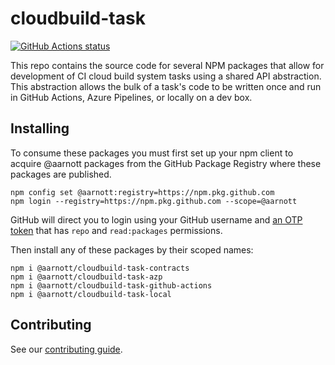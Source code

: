 # cloudbuild-task

[![GitHub Actions status](https://github.com/aarnott/cloudbuild-task/workflows/CI/badge.svg)](https://github.com/AArnott/cloudbuild-task/actions)

This repo contains the source code for several NPM packages
that allow for development of CI cloud build system tasks
using a shared API abstraction.
This abstraction allows the bulk of a task's code to be written once
and run in GitHub Actions, Azure Pipelines, or locally on a dev box.

## Installing

To consume these packages you must first set up your npm client to acquire
@aarnott packages from the GitHub Package Registry where these packages are published.

	npm config set @aarnott:registry=https://npm.pkg.github.com
	npm login --registry=https://npm.pkg.github.com --scope=@aarnott

GitHub will direct you to login using your GitHub username and
[an OTP token][GitHubPAT] that has `repo` and `read:packages` permissions.

Then install any of these packages by their scoped names:

	npm i @aarnott/cloudbuild-task-contracts
	npm i @aarnott/cloudbuild-task-azp
	npm i @aarnott/cloudbuild-task-github-actions
	npm i @aarnott/cloudbuild-task-local

## Contributing

See our [contributing guide](CONTRIBUTING.md).

[GitHubPAT]: https://github.com/settings/tokens/new
